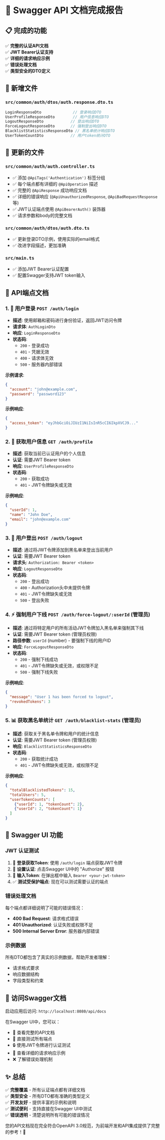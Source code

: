 # 🚀 Swagger API 文档完成报告

## 📋 完成的功能

✅ **完整的认证API文档**  
✅ **JWT Bearer认证支持**  
✅ **详细的请求响应示例**  
✅ **错误处理文档**  
✅ **类型安全的DTO定义**

## 📁 新增文件

### `src/common/auth/dtos/auth.response.dto.ts`
```typescript
LoginResponseDto              // 登录响应DTO
UserProfileResponseDto        // 用户信息响应DTO  
LogoutResponseDto            // 登出响应DTO
ForceLogoutResponseDto       // 强制登出响应DTO
BlacklistStatisticsResponseDto // 黑名单统计响应DTO
UserTokenCountDto            // 用户token统计DTO
```

## 🔧 更新的文件

### `src/common/auth/auth.controller.ts`
- ✅ 添加 `@ApiTags('Authentication')` 标签分组
- ✅ 每个端点都有详细的 `@ApiOperation` 描述
- ✅ 完整的 `@ApiResponse` 成功响应文档
- ✅ 详细的错误响应 (`@ApiUnauthorizedResponse`, `@ApiBadRequestResponse` 等)
- ✅ JWT认证端点使用 `@ApiBearerAuth()` 装饰器
- ✅ 请求参数和body的完整文档

### `src/common/auth/dtos/auth.dto.ts`  
- ✅ 更新登录DTO示例，使用实际的email格式
- ✅ 改进字段描述，更加准确

### `src/main.ts`
- ✅ 添加JWT Bearer认证配置
- ✅ 配置Swagger支持JWT token输入

## 🎯 API端点文档

### 1. 🔑 用户登录 `POST /auth/login`
- **描述**: 使用邮箱和密码进行身份验证，返回JWT访问令牌
- **请求体**: `AuthLoginDto`
- **响应**: `LoginResponseDto` 
- **状态码**: 
  - `200` - 登录成功
  - `401` - 凭据无效
  - `400` - 请求体无效
  - `500` - 服务器内部错误

**示例请求**:
```json
{
  "account": "john@example.com",
  "password": "password123"
}
```

**示例响应**:
```json
{
  "access_token": "eyJhbGciOiJIUzI1NiIsInR5cCI6IkpXVCJ9..."
}
```

### 2. 👤 获取用户信息 `GET /auth/profile`
- **描述**: 获取当前已认证用户的个人信息
- **认证**: 需要JWT Bearer token
- **响应**: `UserProfileResponseDto`
- **状态码**:
  - `200` - 获取成功
  - `401` - JWT令牌缺失或无效

**示例响应**:
```json
{
  "userId": 1,
  "name": "John Doe", 
  "email": "john@example.com"
}
```

### 3. 🚪 用户登出 `POST /auth/logout`
- **描述**: 通过将JWT令牌添加到黑名单来登出当前用户
- **认证**: 需要JWT Bearer token
- **请求头**: `Authorization: Bearer <token>`
- **响应**: `LogoutResponseDto`
- **状态码**:
  - `200` - 登出成功
  - `400` - Authorization头中未提供令牌
  - `401` - JWT令牌缺失或无效
  - `500` - 登出失败

### 4. ⚡ 强制用户下线 `POST /auth/force-logout/:userId` (管理员)
- **描述**: 通过将特定用户的所有活动JWT令牌加入黑名单来强制其下线
- **认证**: 需要JWT Bearer token (管理员权限)
- **路径参数**: `userId` (number) - 要强制下线的用户ID
- **响应**: `ForceLogoutResponseDto`
- **状态码**:
  - `200` - 强制下线成功
  - `401` - JWT令牌缺失或无效，或权限不足
  - `500` - 强制下线失败

**示例响应**:
```json
{
  "message": "User 1 has been forced to logout",
  "revokedTokens": 3
}
```

### 5. 📊 获取黑名单统计 `GET /auth/blacklist-stats` (管理员)
- **描述**: 获取关于黑名单令牌和用户的统计信息
- **认证**: 需要JWT Bearer token (管理员权限)
- **响应**: `BlacklistStatisticsResponseDto`
- **状态码**:
  - `200` - 获取统计成功
  - `401` - JWT令牌缺失或无效，或权限不足

**示例响应**:
```json
{
  "totalBlacklistedTokens": 15,
  "totalUsers": 5,
  "userTokenCounts": [
    {"userId": 1, "tokenCount": 2},
    {"userId": 2, "tokenCount": 1}
  ]
}
```

## 🌟 Swagger UI 功能

### JWT 认证测试
1. 📱 **登录获取Token**: 使用 `/auth/login` 端点获取JWT令牌
2. 🔐 **设置认证**: 点击Swagger UI中的 "Authorize" 按钮
3. 🎯 **输入Token**: 在弹出框中输入 `Bearer <your-jwt-token>`
4. ✅ **测试受保护端点**: 现在可以测试需要认证的端点

### 错误处理文档
每个端点都详细说明了可能的错误情况：
- **400 Bad Request**: 请求格式错误
- **401 Unauthorized**: 认证失败或权限不足
- **500 Internal Server Error**: 服务器内部错误

### 示例数据
所有DTO都包含了真实的示例数据，帮助开发者理解：
- 请求格式要求
- 响应数据结构
- 字段类型和约束

## 🎊 访问Swagger文档

启动应用后访问: `http://localhost:8080/api/docs`

在Swagger UI中，您可以：
- 📖 查看完整的API文档
- 🧪 直接测试所有端点
- 🔒 使用JWT令牌进行认证测试
- 📝 查看详细的请求响应示例
- ❌ 了解错误处理机制

## ✨ 总结

✅ **完整覆盖** - 所有认证端点都有详细文档  
✅ **类型安全** - 所有DTO都有准确的类型定义  
✅ **开发友好** - 提供丰富的示例和说明  
✅ **测试便利** - 支持直接在Swagger UI中测试  
✅ **错误透明** - 清楚说明所有可能的错误情况  

您的API文档现在完全符合OpenAPI 3.0规范，为前端开发和API集成提供了完整的参考！🚀